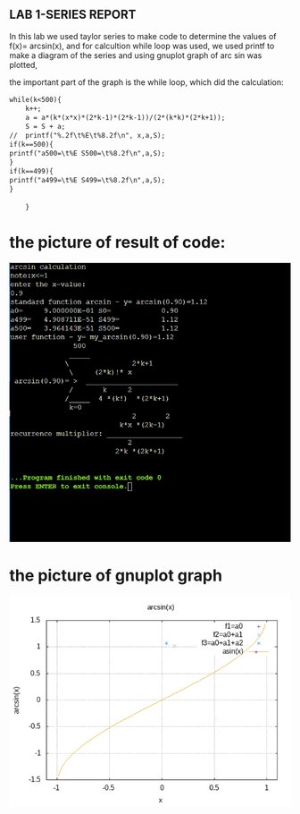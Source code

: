 ## LAB 1-SERIES REPORT 
In this lab we used taylor series to make code to determine the values of f(x)= arcsin(x), and for calcultion while loop was used, we used printf to make a diagram of the series
and using gnuplot graph of arc sin was plotted,

the important part of the graph is the while loop, which did the calculation:

``` 
while(k<500){
	k++;
	a = a*(k*(x*x)*(2*k-1)*(2*k-1))/(2*(k*k)*(2*k+1));
	S = S + a;
//	printf("%.2f\t%E\t%8.2f\n", x,a,S);
if(k==500){
printf("a500=\t%E S500=\t%8.2f\n",a,S);
}
if(k==499){
printf("a499=\t%E S499=\t%8.2f\n",a,S);
}       

	}

``` 
# the  picture of result of code:
![](https://github.com/akaashv/RTR105/blob/main/lab%20work/lab1/LW1%20results.png)

# the picture of gnuplot graph
![](https://github.com/akaashv/RTR105/blob/main/lab%20work/lab1/lw1.png)





